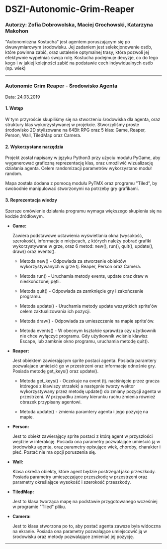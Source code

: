 ﻿# DSZI-Autonomic-Grim-Reaper

### Autorzy: Zofia Dobrowolska, Maciej Grochowski, Katarzyna Makohon

"Autonomiczna Kostucha" jest agentem poruszającym się po dwuwymiarowym środowisku. Jej zadaniem jest selekcjonowanie osób, które powinna zabić, oraz ustalenie optymalnej trasy, która pozwoli jej efektywnie wypełniać swoja rolę. Kostucha podejmuje decyzje, co do tego kogo i w jakiej kolejności zabić na podstawie cech indywidualnych osób (np. wiek)

---

### Autonomic Grim Reaper - Środowisko Agenta

Data: 24.03.2019

#### 1. Wstęp

W tym przyroście skupiliśmy się na stworzeniu środowiska dla agenta, oraz struktury klas wykorzystywanej w projekcie. Stworzyliśmy proste środowisko 2D stylizowane na 64Bit RPG oraz 5 klas: Game, Reaper, Person, Wall, TiledMap oraz Camera.

#### 2. Wykorzystane narzędzia

Projekt został napisany w języku Python3 przy użyciu modułu PyGame, aby wygenerować graficzną reprezentację klas, oraz umożliwić wizualizację działania agenta. Celem randomizacji parametrów wykorzystano moduł random. 

Mapa została dodana z pomocą modułu PyTMX oraz programu "Tiled", by swobodnie manipulować stworzonymi na potrzeby gry grafikami.

#### 3. Reprezentacja wiedzy

Szersze omówienie działania programu wymaga większego skupienia się na kodzie źródłowym.

- **Game:**

  Zawiera podstawowe ustawienia wyświetlania okna (wysokość, szerokość), informacje o miejscach, z których należy pobrać grafiki wykorzystywane w grze, oraz 6 metod: new(), run(), quit(), update(), draw() oraz events().

  * Metoda new() - Odpowiada za stworzenie obiektów wykorzystywanych w grze tj. Reaper, Person oraz Camera.

  * Metoda run() - Uruchamia metody events, update oraz draw w nieskończonej pętli.

  * Metoda quit() - Odpowiada za zamknięcie gry i zakończenie programu. 

  * Metoda update() - Uruchamia metody update wszystkich sprite'ów celem zaktualizowania ich pozycji. 

  * Metoda draw() - Odpowiada za umieszczenie na mapie sprite'ów.

  * Metoda events() - W obecnym kształcie sprawdza czy użytkownik nie chce wyłączyć programu. Gdy użytkownik wciśnie klawisz Escape, lub zamknie okno programu, uruchamia metodę quit().

- **Reaper:**

  Jest obiektem zawierającym sprite postaci agenta. Posiada paramtery pozwalajace umieścić go w przestrzeni oraz informacje odnośnie gry. Posiada metodę get_keys() oraz update().

  * Metoda get_keys() - Oczekuje na event (tj. naciśnięcie przez gracza któregoś z klawiszy strzałek) a następnie tworzy wektor wykorzystywany przez metodę update() do zmiany pozycji agenta w przestrzeni. W przypadku zmiany kierunku ruchu zmienia również obrazek przypisany agentowi.  

  * Metoda update() - zmienia paramtery agenta i jego pozycję na mapie. 

- **Person:**

  Jest to obiekt zawierający sprite postaci z którą agent w przyszłości wejdzie w interakcję. Posiada ona parametry pozwalające umieścić ją w środowisku agenta, oraz parametry opisujące wiek, choroby, charakter i płeć. Postać nie ma opcji poruszenia się.

- **Wall:**

  Klasa określa obiekty, które agent będzie postrzegał jako przeszkody.  Posiada parametry umieszczające przeszkodę w przestrzeni oraz parametry określające wysokość i szerokość przeszkody. 

- **TiledMap:**

  Jest to klasa tworząca mapę na podstawie przygotowanego wcześniej w programie "Tiled" pliku.

- **Camera:**

  Jest to klasa stworzona po to, aby postać agenta zawsze była widoczna na ekranie. Posiada ona parametry pozwalające umiejscowić ją w środowisku oraz metody pozwalające zmieniać jej pozycję. 

---



